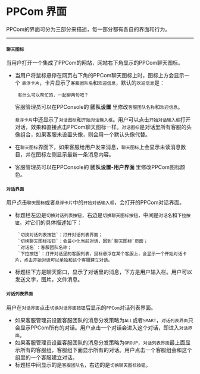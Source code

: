 # PPCom 界面

PPCom的界面可分为三部分来描述，每一部分都有各自的界面和行为。

-----

#### `聊天图标`
当用户打开一个集成了PPCom的网站，网站右下角显示的PPCom聊天图标。

  * 当用户将鼠标悬停在网页右下角的PPCom聊天图标上时，图标上方会显示一个 `悬浮卡片`，卡片显示了`客服团队名`和`欢迎信息`，默认的`欢迎信息`是：

         有什么可以帮忙的，一起聊两句吧？

    客服管理员可以在PPConsole的 **团队设置** 里修改`客服团队名称`和`欢迎信息`。
    
    `悬浮卡片`中还显示了`对话图标`和`开始对话输入框`。用户可以点击`开始对话输入框`打开对话，效果和直接点击PPCom聊天图标一样。`对话图标`是对话里所有客服的头像组合，如果客服未设置头像，则会用一个默认头像代替。
    
  * 在`聊天图标`界面下，如果客服给用户发来消息，`聊天图标`上会显示未读消息数目，并在图标左侧显示最新一条消息内容。

  * 客服管理员可以在PPConsole的 **团队设置-用户界面** 里修改PPCom图标颜色。


#### `对话界面`
用户点击`聊天图标`或者`悬浮卡片`中的`开始对话输入框`，会打开的PPCom对话界面。

  * 标题栏左边是`切换对话列表按钮`，右边是`切换聊天图标按钮`，中间是`对话名`和`下拉按钮`。对它们的具体描述如下：
        
         `切换对话列表按钮`：打开对话列表界面；
         `切换聊天图标按钮`：会最小化当前对话，回到`聊天图标`页面；
         `对话名`：客服团队名称；
         `下拉按钮`：打开对话里的客服列表，鼠标悬浮在某个客服上，会显示一个开始对话卡片，点击开始对话可以单独和这个客服建立对话。
  * 标题栏下方是聊天窗口，显示了对话里的消息，下方是用户输入栏。用户可以发送文字，图片，文件消息。

#### `对话列表界面`
用户在`对话界面`点击`切换对话界面按钮`后显示的`PPCom`对话列表界面。
  
  * 如果客服管理员设置客服团队的消息分发策略为`ALL`或者`SMART`，`对话列表界面`只会显示PPCom所有的对话。用户点击一个对话会进入这个对话，即进入`对话界面`。
  * 如果客服管理员设置客服团队的消息分发策略为`GROUP`，`对话列表界面`最上面显示所有的客服组，客服组下面显示所有的对话。用户点击一个客服组会和这个组里的一个客服建立对话。
  * 标题栏中间显示的是`客服团队名`，右边的是`切换聊天图标按钮`。